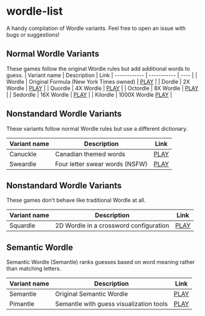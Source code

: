 # wordle-list

A handy compilation of Wordle variants. Feel free to open an issue with bugs or suggestions!


## Normal Wordle Variants

These games follow the original Wordle rules but add additional words to guess.
| Variant name | Description | Link
| ------------ | ----------- | ---- |
| Wordle | Original Formula (New York Times owned) | [PLAY](https://www.nytimes.com/games/wordle/index.html) |
| Dordle | 2X Wordle | [PLAY](https://zaratustra.itch.io/dordle) |
| Quordle | 4X Wordle | [PLAY](https://www.quordle.com/) |
| Octordle | 8X Wordle | [PLAY](https://octordle.com/) |
| Sedordle | 16X Wordle | [PLAY](https://sedordle.com/) |
| Kilordle | 1000X Wordle [PLAY](https://jonesnxt.github.io/kilordle/) |


## Nonstandard Wordle Variants

These variants follow normal Wordle rules but use a different dictionary.

| Variant name | Description | Link
| ------------ | ----------- | ---- |
| Canuckle | Canadian themed words | [PLAY](https://canucklegame.github.io/canuckle/) |
| Sweardle | Four letter swear words (NSFW) | [PLAY](https://sweardle.com/) |

## Nonstandard Wordle Variants

These games don't behave like traditional Wordle at all.

| Variant name | Description | Link
| ------------ | ----------- | ---- |
| Squardle | 2D Wordle in a crossword configuration | [PLAY](https://fubargames.se/squardle/) |

## Semantic Wordle

Semantic Wordle (Semantle) ranks guesses based on word meaning rather than matching letters.

| Variant name | Description | Link
| ------------ | ----------- | ---- |
| Semantle | Original Semantic Wordle | [PLAY](https://semantle.novalis.org/) |
| Pimantle | Semantle with guess visualization tools | [PLAY](https://semantle.pimanrul.es/) |